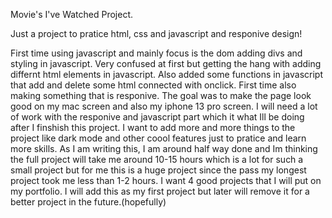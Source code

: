 Movie's I've Watched Project.



Just a project to pratice html, css and javascript and responive design! 

First time using javascript and mainly focus is the dom adding divs and styling in javascript.
Very confused at first but getting the hang with adding differnt html elements in javascript.
Also added some functions in javascript that add and delete some html connected with onclick. 
First time also making something that is responive. The goal was to make the page look good on my mac screen and also my iphone 13 pro screen.
I will need a lot of work with the responive and javascript part which it what Ill be doing after I finshish this project.
I want to add more and more things to the project like dark mode and other coool features just to pratice and learn more skills. 
As I am writing this, I am around half way done and Im thinking the full project will take me around 10-15 hours which is a lot for such a small project but for me this is a huge project since the pass my longest project took me less than 1-2 hours. I want 4 good projects that I will put on my portfolio. I will add this as my first project but later will remove it for a better project in the future.(hopefully)
